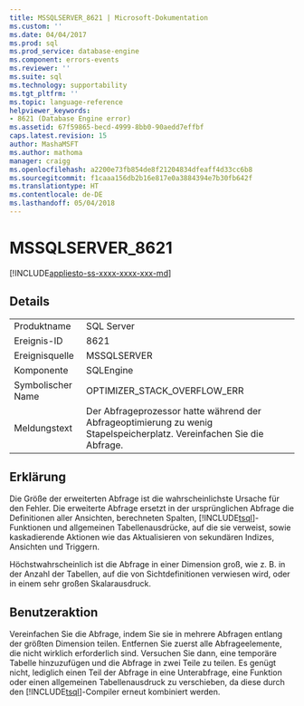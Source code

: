 ```yaml
---
title: MSSQLSERVER_8621 | Microsoft-Dokumentation
ms.custom: ''
ms.date: 04/04/2017
ms.prod: sql
ms.prod_service: database-engine
ms.component: errors-events
ms.reviewer: ''
ms.suite: sql
ms.technology: supportability
ms.tgt_pltfrm: ''
ms.topic: language-reference
helpviewer_keywords:
- 8621 (Database Engine error)
ms.assetid: 67f59865-becd-4999-8bb0-90aedd7effbf
caps.latest.revision: 15
author: MashaMSFT
ms.author: mathoma
manager: craigg
ms.openlocfilehash: a2200e73fb854de8f21204834dfeaff4d33cc6b8
ms.sourcegitcommit: f1caaa156db2b16e817e0a3884394e7b30fb642f
ms.translationtype: HT
ms.contentlocale: de-DE
ms.lasthandoff: 05/04/2018
---
```

# <a name="mssqlserver8621"></a>MSSQLSERVER_8621
[!INCLUDE[appliesto-ss-xxxx-xxxx-xxx-md](../../includes/appliesto-ss-xxxx-xxxx-xxx-md.md)]
  
## <a name="details"></a>Details  
  
|||  
|-|-|  
|Produktname|SQL Server|  
|Ereignis-ID|8621|  
|Ereignisquelle|MSSQLSERVER|  
|Komponente|SQLEngine|  
|Symbolischer Name|OPTIMIZER_STACK_OVERFLOW_ERR|  
|Meldungstext|Der Abfrageprozessor hatte während der Abfrageoptimierung zu wenig Stapelspeicherplatz. Vereinfachen Sie die Abfrage.|  
  
## <a name="explanation"></a>Erklärung  
Die Größe der erweiterten Abfrage ist die wahrscheinlichste Ursache für den Fehler. Die erweiterte Abfrage ersetzt in der ursprünglichen Abfrage die Definitionen aller Ansichten, berechneten Spalten, [!INCLUDE[tsql](../../includes/tsql-md.md)]-Funktionen und allgemeinen Tabellenausdrücke, auf die sie verweist, sowie kaskadierende Aktionen wie das Aktualisieren von sekundären Indizes, Ansichten und Triggern.  
  
Höchstwahrscheinlich ist die Abfrage in einer Dimension groß, wie z. B. in der Anzahl der Tabellen, auf die von Sichtdefinitionen verwiesen wird, oder in einem sehr großen Skalarausdruck.  
  
## <a name="user-action"></a>Benutzeraktion  
Vereinfachen Sie die Abfrage, indem Sie sie in mehrere Abfragen entlang der größten Dimension teilen. Entfernen Sie zuerst alle Abfrageelemente, die nicht wirklich erforderlich sind. Versuchen Sie dann, eine temporäre Tabelle hinzuzufügen und die Abfrage in zwei Teile zu teilen.  Es genügt nicht, lediglich einen Teil der Abfrage in eine Unterabfrage, eine Funktion oder einen allgemeinen Tabellenausdruck zu verschieben, da diese durch den [!INCLUDE[tsql](../../includes/tsql-md.md)]-Compiler erneut kombiniert werden.  
  
